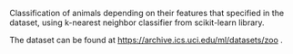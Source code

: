 Classification of animals depending on their features that specified in the dataset, using k-nearest neighbor classifier from scikit-learn library.

The dataset can be found at https://archive.ics.uci.edu/ml/datasets/zoo .
